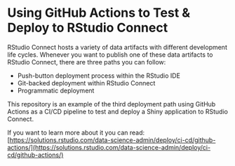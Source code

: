 # Using GitHub Actions to Test & Deploy to RStudio Connect

RStudio Connect hosts a variety of data artifacts with different development 
life cycles. Whenever you want to publish one of these data artifacts to RStudio 
Connect, there are three paths you can follow:

 - Push-button deployment process within the RStudio IDE
 - Git-backed deployment within RStudio Connect
 - Programmatic deployment

This repository is an example of the third deployment path using GitHub Actions as
a CI/CD pipeline to test and deploy a Shiny application to RStudio Connect. 

If you want to learn more about it you can read: [https://solutions.rstudio.com/data-science-admin/deploy/ci-cd/github-actions/](https://solutions.rstudio.com/data-science-admin/deploy/ci-cd/github-actions/)
